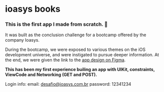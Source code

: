 # ioasys books

### This is the first app I made from scratch. 🎉
It was built as the conclusion challenge for a bootcamp offered by the company Ioasys.

During the bootcamp, we were exposed to various themes on the iOS development universe, and were instigated to pursue deeper information. At the end, we were given the link to the [app design on Figma](https://www.figma.com/file/GUAXs1D2D6bv0yvSMwYb7R/Books-%5BiOS%5D?node-id=0%3A1).

**This has been my first experience builing an app with UIKit, constraints, ViewCode and Networking (GET and POST).**

Login info:
email: desafio@ioasys.com.br
password: 12341234
